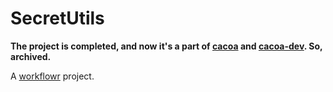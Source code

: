 # SecretUtils

**The project is completed, and now it's a part of [cacoa](https://github.com/kharchenkolab/cacoa) and [cacoa-dev](https://github.com/kharchenkolab/cacoa-dev). So, archived.**

A [workflowr][] project.

[workflowr]: https://github.com/jdblischak/workflowr
